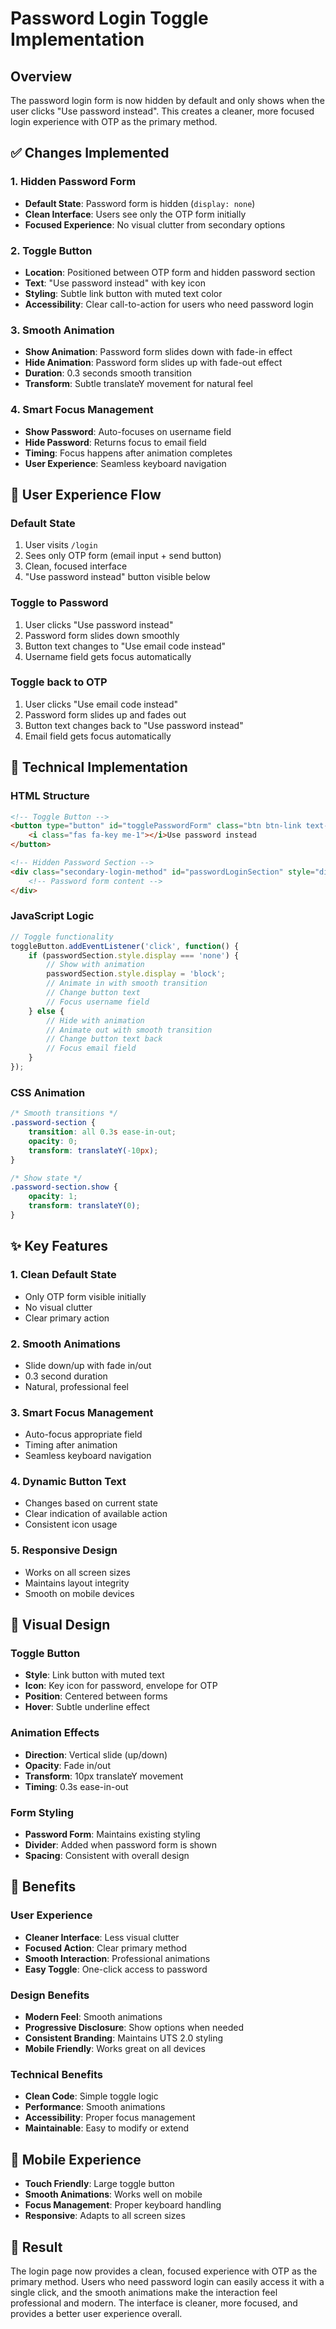# Password Login Toggle Implementation

## Overview
The password login form is now hidden by default and only shows when the user clicks "Use password instead". This creates a cleaner, more focused login experience with OTP as the primary method.

## ✅ Changes Implemented

### 1. **Hidden Password Form**
- **Default State**: Password form is hidden (`display: none`)
- **Clean Interface**: Users see only the OTP form initially
- **Focused Experience**: No visual clutter from secondary options

### 2. **Toggle Button**
- **Location**: Positioned between OTP form and hidden password section
- **Text**: "Use password instead" with key icon
- **Styling**: Subtle link button with muted text color
- **Accessibility**: Clear call-to-action for users who need password login

### 3. **Smooth Animation**
- **Show Animation**: Password form slides down with fade-in effect
- **Hide Animation**: Password form slides up with fade-out effect
- **Duration**: 0.3 seconds smooth transition
- **Transform**: Subtle translateY movement for natural feel

### 4. **Smart Focus Management**
- **Show Password**: Auto-focuses on username field
- **Hide Password**: Returns focus to email field
- **Timing**: Focus happens after animation completes
- **User Experience**: Seamless keyboard navigation

## 🎯 User Experience Flow

### **Default State**
1. User visits `/login`
2. Sees only OTP form (email input + send button)
3. Clean, focused interface
4. "Use password instead" button visible below

### **Toggle to Password**
1. User clicks "Use password instead"
2. Password form slides down smoothly
3. Button text changes to "Use email code instead"
4. Username field gets focus automatically

### **Toggle back to OTP**
1. User clicks "Use email code instead"
2. Password form slides up and fades out
3. Button text changes back to "Use password instead"
4. Email field gets focus automatically

## 🔧 Technical Implementation

### **HTML Structure**
```html
<!-- Toggle Button -->
<button type="button" id="togglePasswordForm" class="btn btn-link text-muted fw-semibold">
    <i class="fas fa-key me-1"></i>Use password instead
</button>

<!-- Hidden Password Section -->
<div class="secondary-login-method" id="passwordLoginSection" style="display: none;">
    <!-- Password form content -->
</div>
```

### **JavaScript Logic**
```javascript
// Toggle functionality
toggleButton.addEventListener('click', function() {
    if (passwordSection.style.display === 'none') {
        // Show with animation
        passwordSection.style.display = 'block';
        // Animate in with smooth transition
        // Change button text
        // Focus username field
    } else {
        // Hide with animation
        // Animate out with smooth transition
        // Change button text back
        // Focus email field
    }
});
```

### **CSS Animation**
```css
/* Smooth transitions */
.password-section {
    transition: all 0.3s ease-in-out;
    opacity: 0;
    transform: translateY(-10px);
}

/* Show state */
.password-section.show {
    opacity: 1;
    transform: translateY(0);
}
```

## ✨ Key Features

### **1. Clean Default State**
- Only OTP form visible initially
- No visual clutter
- Clear primary action

### **2. Smooth Animations**
- Slide down/up with fade in/out
- 0.3 second duration
- Natural, professional feel

### **3. Smart Focus Management**
- Auto-focus appropriate field
- Timing after animation
- Seamless keyboard navigation

### **4. Dynamic Button Text**
- Changes based on current state
- Clear indication of available action
- Consistent icon usage

### **5. Responsive Design**
- Works on all screen sizes
- Maintains layout integrity
- Smooth on mobile devices

## 🎨 Visual Design

### **Toggle Button**
- **Style**: Link button with muted text
- **Icon**: Key icon for password, envelope for OTP
- **Position**: Centered between forms
- **Hover**: Subtle underline effect

### **Animation Effects**
- **Direction**: Vertical slide (up/down)
- **Opacity**: Fade in/out
- **Transform**: 10px translateY movement
- **Timing**: 0.3s ease-in-out

### **Form Styling**
- **Password Form**: Maintains existing styling
- **Divider**: Added when password form is shown
- **Spacing**: Consistent with overall design

## 🚀 Benefits

### **User Experience**
- **Cleaner Interface**: Less visual clutter
- **Focused Action**: Clear primary method
- **Smooth Interaction**: Professional animations
- **Easy Toggle**: One-click access to password

### **Design Benefits**
- **Modern Feel**: Smooth animations
- **Progressive Disclosure**: Show options when needed
- **Consistent Branding**: Maintains UTS 2.0 styling
- **Mobile Friendly**: Works great on all devices

### **Technical Benefits**
- **Clean Code**: Simple toggle logic
- **Performance**: Smooth animations
- **Accessibility**: Proper focus management
- **Maintainable**: Easy to modify or extend

## 📱 Mobile Experience

- **Touch Friendly**: Large toggle button
- **Smooth Animations**: Works well on mobile
- **Focus Management**: Proper keyboard handling
- **Responsive**: Adapts to all screen sizes

## 🎉 Result

The login page now provides a clean, focused experience with OTP as the primary method. Users who need password login can easily access it with a single click, and the smooth animations make the interaction feel professional and modern. The interface is cleaner, more focused, and provides a better user experience overall.

